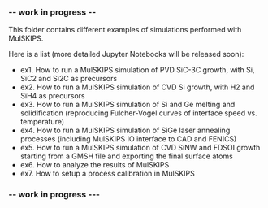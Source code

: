 
### -- work in progress --

This folder contains different examples of simulations performed with MulSKIPS.

Here is a list (more detailed Jupyter Notebooks will be released soon):

- ex1. How to run a MulSKIPS simulation of PVD SiC-3C growth, with Si, SiC2 and Si2C as precursors
- ex2. How to run a MulSKIPS simulation of CVD Si growth, with H2 and SiH4 as precursors
- ex3. How to run a MulSKIPS simulation of Si and Ge melting and solidification (reproducing Fulcher-Vogel curves of interface speed vs. temperature)
- ex4. How to run a MulSKIPS simulation of SiGe laser annealing processes (including MulSKIPS IO interface to CAD and FENICS)
- ex5. How to run a MulSKIPS simulation of CVD SiNW and FDSOI growth starting from a GMSH file and exporting the final surface atoms
- ex6. How to analyze the results of MulSKIPS 
- ex7. How to setup a process calibration in MulSKIPS

### -- work in progress ---
